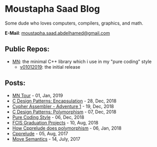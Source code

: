 # Moustapha Saad Blog
Some dude who loves computers, compilers, graphics, and math.

**E-Mail**: moustapha.saad.abdelhamed@gmail.com

## Public Repos:
- [MN](https://gitlab.com/MoustaphaSaad/mn): the minimal C++ library which i use in my "pure coding" style
	- [v01012019](https://gitlab.com/MoustaphaSaad/mn/tags/v01012019): the initial release

## Posts:
- [MN Tour](mn_tour.html) - 01, Jan, 2019
- [C Design Patterns: Encapsulation](C_Design_Pattern_Encapsulation.html) - 28, Dec, 2018
- [Cypher Assembler - Adventure 1](adventure_1_cypher_assembler.html) - 19, Dec, 2018
- [C Design Patterns: Polymorphism](C_Design_Pattern_Polymorphism.html) - 07, Dec, 2018
- [Pure Coding Style](Pure_Coding_Style.html) - 06, Dec, 2018
- [FCIS Graduation Projects](Post_About_FCIS_Graduation_Projects.html) - 10, Aug, 2018
- [How Cpprelude does polymorphism](How_Cpprelude_does_polymorphism.html) - 06, Jan, 2018
- [Cpprelude](Cpprelude.html) - 05, Aug, 2017
- [Move Semantics](Move_Semantics.html) - 14, July, 2017